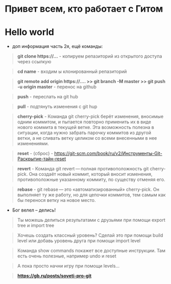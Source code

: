 # Привет всем, кто работает с Гитом
# Hello world  

* доп информация часть 2я, ещё команды:  

>**git clone https://...** - копируем репазиторий из открытого доступа через ссылкую  

>**cd name** - входим ы клонированный репазиторий  

>**git remote add origin https://.... >> git branch -M master >> git push -u origin master** - перенос на github  

>**push** - переслать на git hub  

>**pull** - подтянуть изменения с git hup  

>**cherry-pick** - Команда git cherry-pick берёт изменения, вносимые одним коммитом, и пытается повторно применить их в виде нового коммита в текущей ветке. Эта возможность полезна в ситуации, когда нужно забрать парочку коммитов из другой ветки, а не сливать ветку целиком со всеми внесенными в нее изменениями.  

>**reset** - (сброс) - https://git-scm.com/book/ru/v2/Инструменты-Git-Раскрытие-тайн-reset  

>**revert** - Команда git revert — полная противоположность git cherry-pick. Она создаёт новый коммит, который вносит изменения, противоположные указанному коммиту, по существу отменяя его.  

>**rebase** - git rebase — это «автоматизированный» cherry-pick. Он выполняет ту же работу, но для цепочки коммитов, тем самым как бы перенося ветку на новое место.  

* Бог велел – делись!  

>Ты можешь делиться результатами с друзьями при помощи export tree и import tree  

>Хочешь создать классный уровень? Сделай это при помощи build level или добавь уровень друга при помощи import level  

>Команда show commands покажет все доступные инструкции. Там есть очень полезные, например undo и reset  

>А пока просто начни игру при помощи levels...  

>**https://gb.ru/posts/soveti-pro-git**